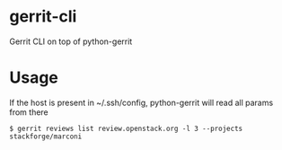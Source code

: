 gerrit-cli
==========

Gerrit CLI on top of python-gerrit


Usage
=====
    

If the host is present in ~/.ssh/config, python-gerrit will read all params from there

    $ gerrit reviews list review.openstack.org -l 3 --projects stackforge/marconi

